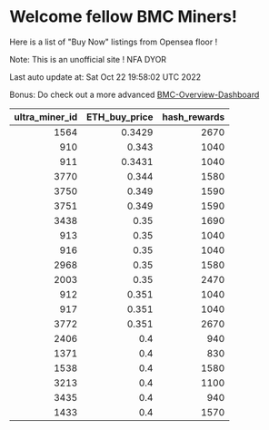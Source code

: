 # Welcome fellow BMC Miners!
Here is a list of "Buy Now" listings from Opensea floor !

Note: This is an unofficial site ! NFA DYOR

Last auto update at: Sat Oct 22 19:58:02 UTC 2022

Bonus: Do check out a more advanced [BMC-Overview-Dashboard](https://dune.com/defifunk/BMC-Overview-Dashboard)


|   ultra_miner_id |   ETH_buy_price |   hash_rewards |
|-----------------:|----------------:|---------------:|
|             1564 |          0.3429 |           2670 |
|              910 |          0.343  |           1040 |
|              911 |          0.3431 |           1040 |
|             3770 |          0.344  |           1580 |
|             3750 |          0.349  |           1590 |
|             3751 |          0.349  |           1590 |
|             3438 |          0.35   |           1690 |
|              913 |          0.35   |           1040 |
|              916 |          0.35   |           1040 |
|             2968 |          0.35   |           1580 |
|             2003 |          0.35   |           2470 |
|              912 |          0.351  |           1040 |
|              917 |          0.351  |           1040 |
|             3772 |          0.351  |           2670 |
|             2406 |          0.4    |            940 |
|             1371 |          0.4    |            830 |
|             1538 |          0.4    |           1580 |
|             3213 |          0.4    |           1100 |
|             3435 |          0.4    |            940 |
|             1433 |          0.4    |           1570 |
